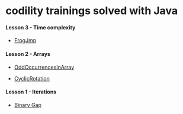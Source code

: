 # codility trainings solved with Java

#### Lesson 3 - Time complexity

* [FrogJmp](https://app.codility.com/programmers/lessons/3-time_complexity/frog_jmp/start/)

#### Lesson 2 - Arrays

* [OddOccurrencesInArray]()

* [CyclicRotation](https://app.codility.com/programmers/lessons/2-arrays/cyclic_rotation/start/)

#### Lesson 1 - Iterations

* [Binary Gap](https://app.codility.com/programmers/lessons/1-iterations/binary_gap/start/)

